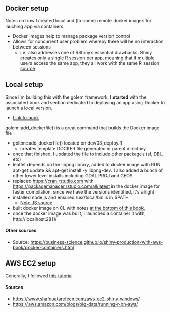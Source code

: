 ## Docker setup 
Notes on how I created local and (to come) remote docker images for lauching app via containers. 
  - Docker images help to manage package version control 
  - Allows for concurrent user problem whereby there will be no interaction between sessions
    - i.e. also addresses one of RShiny’s essential drawbacks: Shiny creates only a single R session per app, meaning that if multiple users access the same app, they all work with the same R session [source](https://www.statworx.com/en/blog/how-to-dockerize-shinyapps/)

## Local setup
Since I'm building this with the golem framework, I **started** with the associated book and section dedicated to deploying an app using Docker to launch a local version. 
  - [Link to book](https://engineering-shiny.org/use-case-building-an-app-from-start-to-finish.html#step-5-deploy-1)

golem::add_dockerfile() is a great command that builds the Docker image file
- golem::add_dockerfile() located on dev/03_deploy.R
  - creates template DOCKER file generated in parent directory 
- once that finished, I updated the file to include other packages (sf, DBI... etc) 
- leaflet depends on the libpng library, added to docker image with RUN apt-get update && apt-get install -y libpng-dev. I also added a bunch of other lower level installs including GDAL PROJ and GEOS
- replaced https://cran.rstudio.com with https://packagemanager.rstudio.com/all/latest in the docker image for faster compilation, since we have the versions identified, it's alright 
- installed node.js and ensured /usr/local/bin is in $PATH 
  - [Noje JS source](ttps://nodejs.org/en/download/)
- built docker image on CL with notes [at the bottom of this book.](https://engineering-shiny.org/use-case-building-an-app-from-start-to-finish.html#step-5-deploy-1)
- once the docker image was built, I launched a container it with, http://localhost:2811/

#### Other sources
   - Source: https://business-science.github.io/shiny-production-with-aws-book/docker-containers.html
   
## AWS EC2 setup
Generally, I followed [this tutorial](https://www.bryanwhiting.com/2019/02/rshiny-on-docker-part1/)

#### Sources 
  - https://www.shafquatarefeen.com/aws-ec2-shiny-windows/
  - https://aws.amazon.com/blogs/big-data/running-r-on-aws/
  
 